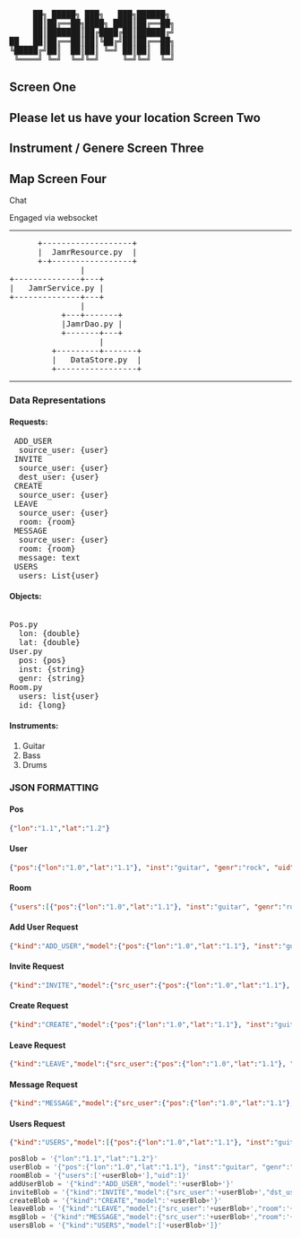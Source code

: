 <pre>
     ██╗ █████╗ ███╗   ███╗██████╗ 
     ██║██╔══██╗████╗ ████║██╔══██╗
     ██║███████║██╔████╔██║██████╔╝
██   ██║██╔══██║██║╚██╔╝██║██╔══██╗
╚█████╔╝██║  ██║██║ ╚═╝ ██║██║  ██║
 ╚════╝ ╚═╝  ╚═╝╚═╝     ╚═╝╚═╝  ╚═╝
</pre>
Screen One
-----------
Please let us have your location
Screen Two
-----------
Instrument / Genere
Screen Three
-----------
Map
Screen Four
-----------
Chat

   Engaged via websocket 

------------------------------------------------
<pre>
      +-------------------+
      |  JamrResource.py  |
      +-+-----------------+
               |                                                                 
+--------------+---+                                                  
|   JamrService.py |
+--------------+---+                             
               |                                      
           +---+-------+                                            
           |JamrDao.py |                              
           +-------+---+                              
                   |                                  
         +---------+-------+              
         |   DataStore.py  |              
         +-----------------+
</pre>
-----------------------------------
### Data Representations

#### Requests:
<pre>
 ADD_USER
  source_user: {user}
 INVITE
  source_user: {user}
  dest_user: {user}
 CREATE
  source_user: {user}
 LEAVE
  source_user: {user}
  room: {room}
 MESSAGE
  source_user: {user}
  room: {room}
  message: text
 USERS
  users: List{user}
</pre>
#### Objects:
<pre>

Pos.py
  lon: {double}
  lat: {double}
User.py
  pos: {pos}
  inst: {string}
  genr: {string}
Room.py
  users: list{user}
  id: {long}
</pre>

#### Instruments:
1. Guitar
2. Bass
3. Drums

### JSON FORMATTING

#### Pos
```json
{"lon":"1.1","lat":"1.2"}
```
#### User
```json
{"pos":{"lon":"1.0","lat":"1.1"}, "inst":"guitar", "genr":"rock", "uid":"1"}
```
#### Room
```json
{"users":[{"pos":{"lon":"1.0","lat":"1.1"}, "inst":"guitar", "genr":"rock", "uid":"1"}],"uid":1}
```
#### Add User Request
```json
{"kind":"ADD_USER","model":{"pos":{"lon":"1.0","lat":"1.1"}, "inst":"guitar", "genr":"rock", "uid":"1"}}
```
#### Invite Request
```json
{"kind":"INVITE","model":{"src_user":{"pos":{"lon":"1.0","lat":"1.1"}, "inst":"guitar", "genr":"rock", "uid":"1"},"dst_user":{"pos":{"lon":"1.0","lat":"1.1"}, "inst":"guitar", "genr":"rock", "uid":"1"}}}
```
#### Create Request
```json
{"kind":"CREATE","model":{"pos":{"lon":"1.0","lat":"1.1"}, "inst":"guitar", "genr":"rock", "uid":"1"}}
```
#### Leave Request
```json
{"kind":"LEAVE","model":{"src_user":{"pos":{"lon":"1.0","lat":"1.1"}, "inst":"guitar", "genr":"rock", "uid":"1"},"room":{"users":[{"pos":{"lon":"1.0","lat":"1.1"}, "inst":"guitar", "genr":"rock", "uid":"1"}],"uid":1}}}
```
#### Message Request
```json
{"kind":"MESSAGE","model":{"src_user":{"pos":{"lon":"1.0","lat":"1.1"}, "inst":"guitar", "genr":"rock", "uid":"1"},"room":{"users":[{"pos":{"lon":"1.0","lat":"1.1"}, "inst":"guitar", "genr":"rock", "uid":"1"}],"uid":1}, "msg":"text"}}
```
#### Users Request 
```json
{"kind":"USERS","model":[{"pos":{"lon":"1.0","lat":"1.1"}, "inst":"guitar", "genr":"rock", "uid":"1"}]}
```

```python
posBlob = '{"lon":"1.1","lat":"1.2"}'
userBlob = '{"pos":{"lon":"1.0","lat":"1.1"}, "inst":"guitar", "genr":"rock", "uid":"1"}'
roomBlob = '{"users":['+userBlob+'],"uid":1}'
addUserBlob = '{"kind":"ADD_USER","model":'+userBlob+'}'
inviteBlob = '{"kind":"INVITE","model":{"src_user":'+userBlob+',"dst_user":'+userBlob+'}}'
createBlob = '{"kind":"CREATE","model":'+userBlob+'}'
leaveBlob = '{"kind":"LEAVE","model":{"src_user":'+userBlob+',"room":'+roomBlob+'}}'
msgBlob = '{"kind":"MESSAGE","model":{"src_user":'+userBlob+',"room":'+roomBlob+', "msg":"text"}}'
usersBlob = '{"kind":"USERS","model":['+userBlob+']}'
```


















